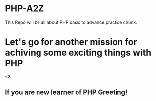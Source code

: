 # PHP-A2Z
This Repo will be all about PHP basic to advance practice chunk.


# Let's go for another mission for achiving some exciting things with PHP

<3

## If you are new learner of PHP Greeting!
